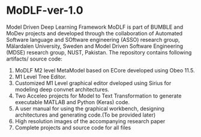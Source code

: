 # MoDLF-ver-1.0
Model Driven Deep Learning Framework
MoDLF is part of BUMBLE and MoDev projects and developed through the collaboration of Automated Software language and SOftware engineering (ASSO) research group, Mälardalen University, Sweden and Model Driven Software Engineering (MDSE) research group, NUST, Pakistan.
The repository contains following artifacts/ source code:
1) MoDLF M2 level MetaModel based on ECore developed using Obeo 11.5.
2) M1 Level Tree Editor.
3) Customized M1 Level graphical editor dveloped using Sirius for modeling deep convnet architectures.
4) Two Acceleo projects for Model to Text Transformation to generate executable MATLAB and Python (Keras) code.
5) A user manual for using the graphical workbench, designing architectures and generating code.(To be provided later)
6) High resolution images of the accompanying research paper 
7) Complete projects and source code for all files
